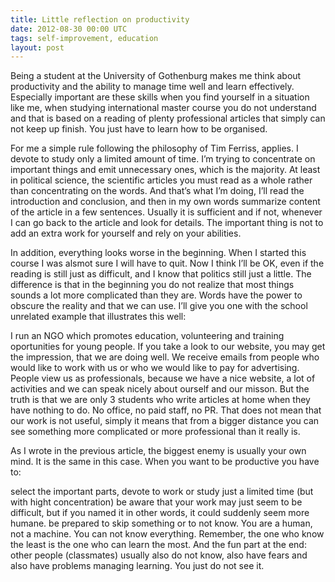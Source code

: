```yaml
---
title: Little reflection on productivity
date: 2012-08-30 00:00 UTC
tags: self-improvement, education
layout: post
---
```


Being a student at the University of Gothenburg makes me think about productivity and the ability to manage time well and learn effectively. Especially important are these skills when you find yourself in a situation like me, when studying international master course you do not understand and that is based on a reading of plenty professional articles that simply can not keep up finish. You just have to learn how to be organised.

 For me a simple rule following the philosophy of Tim Ferriss, applies. I devote to study only a limited amount of time. I’m trying to concentrate on important things and emit unnecessary ones, which is the majority. At least in political science, the scientific articles you must read as a whole rather than concentrating on the words. And that’s what I’m doing, I’ll read the introduction and conclusion, and then in my own words summarize content of the article in a few sentences. Usually it is sufficient and if not, whenever I can go back to the article and look for details. The important thing is not to add an extra work for yourself and rely on your abilities.

 In addition, everything looks worse in the beginning. When I started this course I was alsmot sure I will have to quit. Now I think I’ll be OK, even if the reading is still just as difficult, and I know that politics still just a little. The difference is that in the beginning you do not realize that most things sounds a lot more complicated than they are. Words have the power to obscure the reality and that we can use. I’ll give you one with the school unrelated example that illustrates this well:

 I run an NGO which promotes education, volunteering and training oportunities for young people. If you take a look to our website, you may get the impression, that we are doing well. We receive emails from people who would like to work with us or who we would like to pay for advertising. People view us as professionals, because we have a nice website, a lot of activities and we can speak nicely about ourself and our misson. But the truth is that we are only 3 students who write articles at home when they have nothing to do. No office, no paid staff, no PR. That does not mean that our work is not useful, simply it means that from a bigger distance you can see something more complicated or more professional than it really is.

 As I wrote in the previous article, the biggest enemy is usually your own mind. It is the same in this case. When you want to be productive you have to:

 select the important parts, devote to work or study just a limited time (but with hight concentration)
 be aware that your work may just seem to be difficult, but if you named it in other words, it could suddenly seem more humane.
 be prepared to skip something or to not know. You are a human, not a machine. You can not know everything. Remember, the one who know the least is the one who can learn the most.
 And the fun part at the end: other people (classmates) usually also do not know, also have fears and also have problems managing learning. You just do not see it.